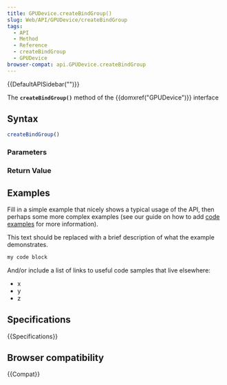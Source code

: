 ```yaml
---
title: GPUDevice.createBindGroup()
slug: Web/API/GPUDevice/createBindGroup
tags:
  - API
  - Method
  - Reference
  - createBindGroup
  - GPUDevice
browser-compat: api.GPUDevice.createBindGroup
---
```

{{DefaultAPISidebar("")}}

The **`createBindGroup()`** method of the {{domxref("GPUDevice")}} interface 

## Syntax

```js
createBindGroup()
```

### Parameters



### Return Value



## Examples

Fill in a simple example that nicely shows a typical usage of the API, then perhaps some more complex examples (see our guide on how to add [code examples](/en-US/docs/MDN/Contribute/Structures/Code_examples) for more information).

This text should be replaced with a brief description of what the example demonstrates.

```js
my code block
```

And/or include a list of links to useful code samples that live elsewhere:

*   x
*   y
*   z

## Specifications

{{Specifications}}

## Browser compatibility

{{Compat}}

